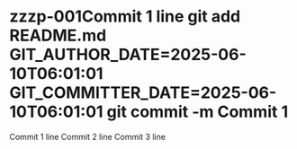 # zzzp-001Commit 1 line git add README.md GIT_AUTHOR_DATE=2025-06-10T06:01:01 GIT_COMMITTER_DATE=2025-06-10T06:01:01 git commit -m Commit 1
Commit 1 line
Commit 2 line
Commit 3 line
